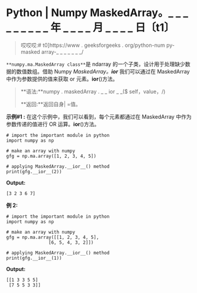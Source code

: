 # Python | Numpy MaskedArray。_ _ _ _ _ _ _ _ _ 年 _ _ _ _ 月 _ _ _ _ 日〔t1〕

> 哎哎哎:# t0]https://www . geeksforgeeks . org/python-num py-masked array-_ _ _ _ _ _ _/

`**numpy.ma.MaskedArray class**`是 ndarray 的一个子类，设计用于处理缺少数据的数值数组。借助 Numpy *MaskedArray。__ior__* 我们可以通过在 MaskedArray 中作为参数提供的值来获取 or 元素。__ior__()方法。

> **语法:**numpy . maskedArray . _ _ ior _ _($ self，value，/)
> 
> **返回:**返回自身| =值。

**示例#1 :**
在这个示例中，我们可以看到，每个元素都通过在 MaskedArray 中作为参数传递的值进行 OR 运算。__ior__()方法。

```
# import the important module in python 
import numpy as np 

# make an array with numpy 
gfg = np.ma.array([1, 2, 3, 4, 5]) 

# applying MaskedArray.__ior__() method 
print(gfg.__ior__(2)) 

```

**Output:**

```
[3 2 3 6 7]

```

**例 2:**

```
# import the important module in python 
import numpy as np 

# make an array with numpy 
gfg = np.ma.array([[1, 2, 3, 4, 5], 
                [6, 5, 4, 3, 2]]) 

# applying MaskedArray.__ior__() method 
print(gfg.__ior__(1)) 
```

**Output:**

```
[[1 3 3 5 5]
 [7 5 5 3 3]]

```